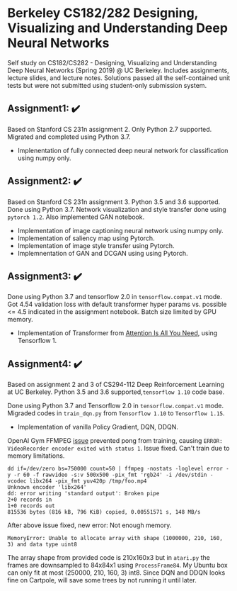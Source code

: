 # Berkeley CS182/282 Designing, Visualizing and Understanding Deep Neural Networks
Self study on CS182/CS282 - Designing, Visualizing and Understanding Deep Neural Networks (Spring 2019) @ UC Berkeley. Includes assignments, lecture slides, and lecture notes. Solutions passed all the self-contained unit tests but were not submitted using student-only submission system.

## Assignment1: :heavy_check_mark:
Based on Stanford CS 231n assignment 2. Only Python 2.7 supported. Migrated and completed using Python 3.7.

- Implenentation of fully connected deep neural network for classification using numpy only.

## Assignment2: :heavy_check_mark:
Based on Stanford CS 231n assignment 3. Python 3.5 and 3.6 supported. Done using Python 3.7. Network visualization and style transfer done using `pytorch 1.2`. Also implemented GAN notebook.

- Implementation of image captioning neural network using numpy only.
- Implementation of saliency map using Pytorch.
- Implementation of image style transfer using Pytorch.
- Implemnentation of GAN and DCGAN using using Pytorch.

## Assignment3: :heavy_check_mark:
Done using Python 3.7 and tensorflow 2.0 in `tensorflow.compat.v1` mode. Got 4.54 validation loss with default transformer hyper params vs. possible <= 4.5 indicated in the assignment notebook. Batch size limited by GPU memory.

- Implementation of Transformer from [Attention Is All You Need](https://arxiv.org/abs/1706.03762), using Tensorflow 1.

## Assignment4: :heavy_check_mark:
Based on assignment 2 and 3  of CS294-112 Deep Reinforcement Learning at UC Berkeley. Python 3.5 and 3.6 supported,`tensorflow 1.10` code base. 

Done using Python 3.7 and Tensorflow 2.0 in `tensorflow.compat.v1` mode. Migraded codes in `train_dqn.py` from `Tensorflow 1.10` to `Tensorflow 1.15`. 

- Implementation of vanilla Policy Gradient, DQN, DDQN.


OpenAI Gym FFMPEG [issue](https://github.com/openai/gym/issues/35) prevented pong from training, causing ```ERROR: VideoRecorder encoder exited with status 1```. Issue fixed. Can't train due to memory limitations.

```
dd if=/dev/zero bs=750000 count=50 | ffmpeg -nostats -loglevel error -y -r 60 -f rawvideo -s:v 500x500 -pix_fmt 'rgb24' -i /dev/stdin -vcodec libx264 -pix_fmt yuv420p /tmp/foo.mp4
Unknown encoder 'libx264'
dd: error writing 'standard output': Broken pipe
2+0 records in
1+0 records out
815536 bytes (816 kB, 796 KiB) copied, 0.00551571 s, 148 MB/s 
```

After above issue fixed, new error: Not enough memory.
```
MemoryError: Unable to allocate array with shape (1000000, 210, 160, 3) and data type uint8
```
The array shape from provided code is 210x160x3 but in `atari.py` the frames are downsampled to 84x84x1 using `ProcessFrame84`. My Ubuntu box can only fit at most (250000, 210, 160, 3) int8. Since DQN and DDQN looks fine on Cartpole, will save some trees by not running it until later.

